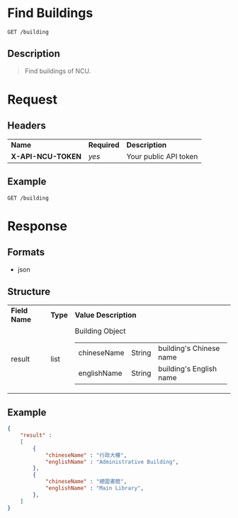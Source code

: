 # Find Buildings

```
GET /building
```

## Description
> Find buildings of NCU.

# Request
## Headers
<table>
  <tr>
    <td><b>Name</b></td>
    <td><b>Required</b></td>
    <td><b>Description</b></td>
  </tr>
  <tr>
    <td><b>X-API-NCU-TOKEN</b></td>
    <td><i>yes</i></td>
    <td>Your public API token</td>
  </tr>
</table>

## Example
```
GET /building
```

# Response

## Formats
- json

## Structure
<table>
    <tr>
		<td><b>Field Name</b></td>
		<td><b>Type</b></td>
		<td><b>Value Description</b></td>
	</tr>
    <tr>
        <td>result</td>
        <td>list</td>
        <td>
			Building Object
            <table>
                <tr>
                    <td>chineseName</td>
                    <td>String</td>
                    <td>building's Chinese name</td>
                </tr>
                <tr>
                    <td>englishName</td>
                    <td>String</td>
                    <td>building's English name</td>
                </tr>
            </table>
        </td>
    </tr>
</table>

## Example
```json
{
	"result" : 
	[
		{
			"chineseName" : "行政大樓",
			"englishName" : "Administrative Building",
		},
		{
			"chineseName" : "總圖書館",
			"englishName" : "Main Library",
		},		
	]
}
```